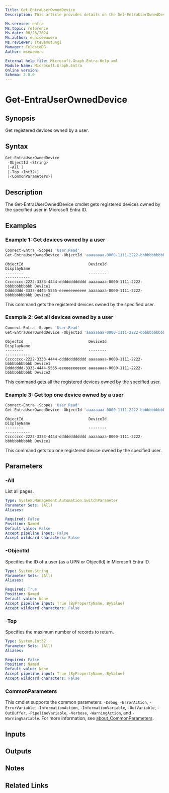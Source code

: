 ```yaml
---
Title: Get-EntraUserOwnedDevice
Description: This article provides details on the Get-EntraUserOwnedDevice command.

Ms.service: entra
Ms.topic: reference
Ms.date: 06/26/2024
Ms.author: eunicewaweru
Ms.reviewer: stevemutungi
Manager: CelesteDG
Author: msewaweru

External help file: Microsoft.Graph.Entra-Help.xml
Module Name: Microsoft.Graph.Entra
Online version:
Schema: 2.0.0
---
```


# Get-EntraUserOwnedDevice

## Synopsis

Get registered devices owned by a user.

## Syntax

```powershell
Get-EntraUserOwnedDevice 
 -ObjectId <String> 
 [-All ] 
 [-Top <Int32>] 
 [<CommonParameters>]
```

## Description

The Get-EntraUserOwnedDevice cmdlet gets registered devices owned by the specified user in Microsoft Entra ID.

## Examples

### Example 1: Get devices owned by a user

```powershell
Connect-Entra -Scopes 'User.Read'
Get-EntraUserOwnedDevice -ObjectId 'aaaaaaaa-0000-1111-2222-bbbbbbbbbbbb'
```

```Output
ObjectId                             DeviceId                             DisplayName
--------                             --------                             -----------
Cccccccc-2222-3333-4444-dddddddddddd aaaaaaaa-0000-1111-2222-bbbbbbbbbbbb Device1
Dddddddd-3333-4444-5555-eeeeeeeeeeee aaaaaaaa-0000-1111-2222-bbbbbbbbbbbb Device2
```

This command gets the registered devices owned by the specified user.

### Example 2: Get all devices owned by a user

```powershell
Connect-Entra -Scopes 'User.Read'
Get-EntraUserOwnedDevice -ObjectId 'aaaaaaaa-0000-1111-2222-bbbbbbbbbbbb' -All
```

```output
ObjectId                             DeviceId                             DisplayName
--------                             --------                             -----------
Cccccccc-2222-3333-4444-dddddddddddd aaaaaaaa-0000-1111-2222-bbbbbbbbbbbb Device1
Dddddddd-3333-4444-5555-eeeeeeeeeeee aaaaaaaa-0000-1111-2222-bbbbbbbbbbbb Device2
```

This command gets all the registered devices owned by the specified user.

### Example 3: Get top one device owned by a user

```powershell
Connect-Entra -Scopes 'User.Read'
Get-EntraUserOwnedDevice -ObjectId 'aaaaaaaa-0000-1111-2222-bbbbbbbbbbbb' -Top 1
```

```Output
ObjectId                             DeviceId                             DisplayName
--------                             --------                             -----------
Cccccccc-2222-3333-4444-dddddddddddd aaaaaaaa-0000-1111-2222-bbbbbbbbbbbb Device1
```

This command gets top one registered device owned by the specified user.

## Parameters

### -All

List all pages.

```yaml
Type: System.Management.Automation.SwitchParameter
Parameter Sets: (All)
Aliases:

Required: False
Position: Named
Default value: False
Accept pipeline input: False
Accept wildcard characters: False
```

### -ObjectId

Specifies the ID of a user (as a UPN or ObjectId) in Microsoft Entra ID.

```yaml
Type: System.String
Parameter Sets: (All)
Aliases:

Required: True
Position: Named
Default value: None
Accept pipeline input: True (ByPropertyName, ByValue)
Accept wildcard characters: False
```

### -Top

Specifies the maximum number of records to return.

```yaml
Type: System.Int32
Parameter Sets: (All)
Aliases:

Required: False
Position: Named
Default value: None
Accept pipeline input: True (ByPropertyName, ByValue)
Accept wildcard characters: False
```

### CommonParameters

This cmdlet supports the common parameters: `-Debug`, `-ErrorAction`, `-ErrorVariable`, `-InformationAction`, `-InformationVariable`, `-OutVariable`, `-OutBuffer`, `-PipelineVariable`, `-Verbose`, `-WarningAction`, and `-WarningVariable`. For more information, see [about_CommonParameters](https://go.microsoft.com/fwlink/?LinkID=113216).

## Inputs

## Outputs

## Notes

## Related Links
